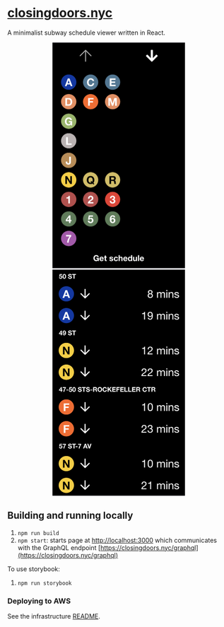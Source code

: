 # [closingdoors.nyc](https://closingdoors.nyc/)

A minimalist subway schedule viewer written in React.

<p align="center">
  <img src="./.images/home.PNG" width="300" />
  <img src="./.images/schedule.PNG" width="300" /> 
</p>


## Building and running locally

1. `npm run build`
2. `npm start`: starts page at [http://localhost:3000](http://localhost:3000) which communicates with the GraphQL endpoint [https://closingdoors.nyc/graphql](https://closingdoors.nyc/graphql)

To use storybook:

1. `npm run storybook`

### Deploying to AWS

See the infrastructure [README](./infrastructure/README.md).
